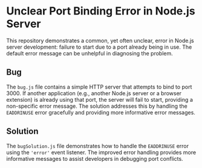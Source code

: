 # Unclear Port Binding Error in Node.js Server

This repository demonstrates a common, yet often unclear, error in Node.js server development:  failure to start due to a port already being in use. The default error message can be unhelpful in diagnosing the problem.

## Bug
The `bug.js` file contains a simple HTTP server that attempts to bind to port 3000. If another application (e.g., another Node.js server or a browser extension) is already using that port, the server will fail to start, providing a non-specific error message.  The solution addresses this by handling the `EADDRINUSE` error gracefully and providing more informative error messages.

## Solution
The `bugSolution.js` file demonstrates how to handle the `EADDRINUSE` error using the `'error'` event listener.  The improved error handling provides more informative messages to assist developers in debugging port conflicts.